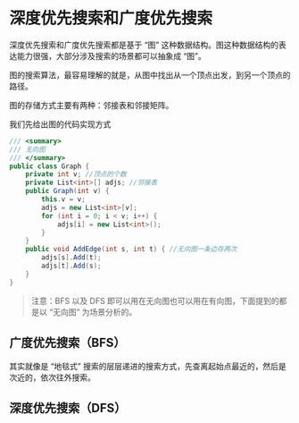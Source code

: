 # 深度优先搜索和广度优先搜索

深度优先搜索和广度优先搜索都是基于 “图” 这种数据结构。图这种数据结构的表达能力很强，大部分涉及搜索的场景都可以抽象成 “图”。

图的搜索算法，最容易理解的就是，从图中找出从一个顶点出发，到另一个顶点的路径。

图的存储方式主要有两种：邻接表和邻接矩阵。

我们先给出图的代码实现方式

```c#
/// <summary>
/// 无向图
/// </summary>
public class Graph {
    private int v; //顶点的个数
    private List<int>[] adjs; //邻接表
    public Graph(int v) {
        this.v = v;
        adjs = new List<int>[v];
        for (int i = 0; i < v; i++) {
            adjs[i] = new List<int>();
        }
    }
    public void AddEdge(int s, int t) { //无向图一条边存两次
        adjs[s].Add(t);
        adjs[t].Add(s);
    }
}
```



> 注意：BFS 以及 DFS 即可以用在无向图也可以用在有向图，下面提到的都是以 “无向图” 为场景分析的。

## 广度优先搜索（BFS）

其实就像是 “地毯式” 搜索的层层递进的搜索方式，先查离起始点最近的，然后是次近的，依次往外搜索。



## 深度优先搜索（DFS）